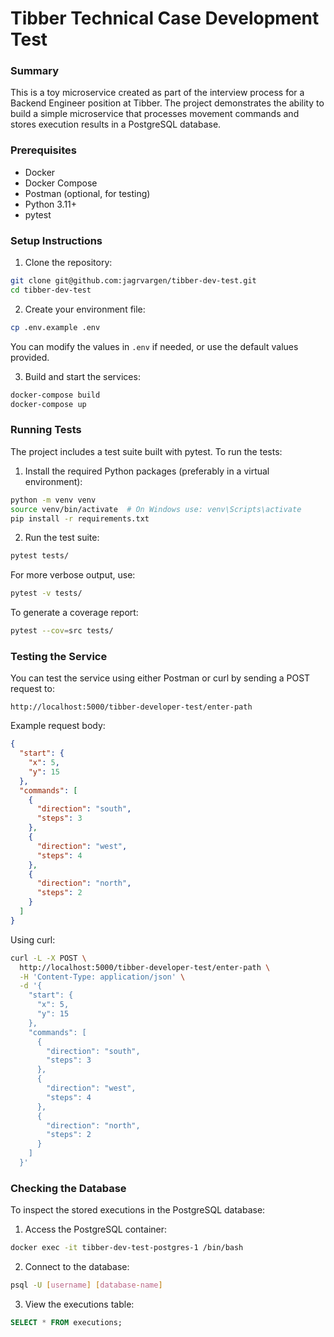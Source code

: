 # Tibber Technical Case Development Test

### Summary
This is a toy microservice created as part of the interview process for a Backend Engineer position at Tibber. The project demonstrates the ability to build a simple microservice that processes movement commands and stores execution results in a PostgreSQL database.

### Prerequisites
- Docker
- Docker Compose
- Postman (optional, for testing)
- Python 3.11+
- pytest

### Setup Instructions

1. Clone the repository:
```bash
git clone git@github.com:jagrvargen/tibber-dev-test.git
cd tibber-dev-test
```

2. Create your environment file:
```bash
cp .env.example .env
```
You can modify the values in `.env` if needed, or use the default values provided.

3. Build and start the services:
```bash
docker-compose build
docker-compose up
```

### Running Tests

The project includes a test suite built with pytest. To run the tests:

1. Install the required Python packages (preferably in a virtual environment):
```bash
python -m venv venv
source venv/bin/activate  # On Windows use: venv\Scripts\activate
pip install -r requirements.txt
```

2. Run the test suite:
```bash
pytest tests/
```

For more verbose output, use:
```bash
pytest -v tests/
```

To generate a coverage report:
```bash
pytest --cov=src tests/
```

### Testing the Service

You can test the service using either Postman or curl by sending a POST request to:
```
http://localhost:5000/tibber-developer-test/enter-path
```

Example request body:
```json
{
  "start": {
    "x": 5,
    "y": 15
  },
  "commands": [
    {
      "direction": "south",
      "steps": 3
    },
    {
      "direction": "west",
      "steps": 4
    },
    {
      "direction": "north",
      "steps": 2
    }
  ]
}
```

Using curl:
```bash
curl -L -X POST \
  http://localhost:5000/tibber-developer-test/enter-path \
  -H 'Content-Type: application/json' \
  -d '{
    "start": {
      "x": 5,
      "y": 15
    },
    "commands": [
      {
        "direction": "south",
        "steps": 3
      },
      {
        "direction": "west",
        "steps": 4
      },
      {
        "direction": "north",
        "steps": 2
      }
    ]
  }'
```

### Checking the Database

To inspect the stored executions in the PostgreSQL database:

1. Access the PostgreSQL container:
```bash
docker exec -it tibber-dev-test-postgres-1 /bin/bash
```

2. Connect to the database:
```bash
psql -U [username] [database-name]
```

3. View the executions table:
```sql
SELECT * FROM executions;
```
